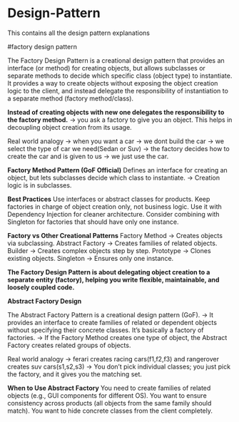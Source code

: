 # Design-Pattern
This contains all the design pattern explanations

#factory design pattern

The Factory Design Pattern is a creational design pattern that provides an interface (or method) for creating objects, but allows subclasses or separate methods to decide which specific class (object type) to instantiate. 
It provides a way to create objects without exposing the object creation logic to the client, and instead delegate the responsibility of instantiation to a separate method (factory method/class).

**Instead of creating objects with new one delegates the responsibility to the factory method.** -> you ask a factory to give you an object.
This helps in decoupling object creation from its usage.

Real world analogy -> when you want a car -> we dont build the car -> we select the type of car we need(Sedan or Suv) -> the factory decides how to create the car and is given to us -> we just use the car.

**Factory Method Pattern (GoF Official)**
Defines an interface for creating an object, but lets subclasses decide which class to instantiate. -> Creation logic is in subclasses.

**Best Practices**
Use interfaces or abstract classes for products.
Keep factories in charge of object creation only, not business logic.
Use it with Dependency Injection for cleaner architecture.
Consider combining with Singleton for factories that should have only one instance.

**Factory vs Other Creational Patterns**
Factory Method → Creates objects via subclassing.
Abstract Factory → Creates families of related objects.
Builder → Creates complex objects step by step.
Prototype → Clones existing objects.
Singleton → Ensures only one instance.

**The Factory Design Pattern is about delegating object creation to a separate entity (factory), helping you write flexible, maintainable, and loosely coupled code.**

**Abstract Factory Design**

The Abstract Factory Pattern is a creational design pattern (GoF). -> It provides an interface to create families of related or dependent objects without specifying their concrete classes.
It’s basically a factory of factories. -> If the Factory Method creates one type of object, the Abstract Factory creates related groups of objects.

Real world analogy  -> ferari creates racing cars(f1,f2,f3) and rangerover creates suv cars(s1,s2,s3) -> You don’t pick individual classes; you just pick the factory, and it gives you the matching set.

**When to Use Abstract Factory**
You need to create families of related objects (e.g., GUI components for different OS).
You want to ensure consistency across products (all objects from the same family should match).
You want to hide concrete classes from the client completely.



